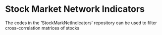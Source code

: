 # Stock Market Network Indicators

The codes in the 'StockMarkNetIndicators' repository can be used to filter cross-correlation matrices of stocks 